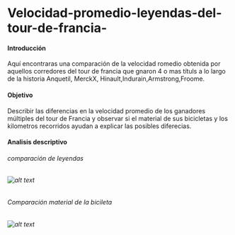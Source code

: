 # Velocidad-promedio-leyendas-del-tour-de-francia-
<h4>Introducción</h4>
Aquí encontraras una comparación de la velocidad romedio obtenida por aquellos corredores del tour de francia que gnaron 4 o mas títuls a lo largo de la historia
Anquetil, MerckX, Hinault,Indurain,Armstrong,Froome.
<h4>Objetivo</h4>
Describir las diferencias en la velocidad promedio de los ganadores múltiples del tour de Francia y observar si el material de sus bicicletas y los kilometros recorridos ayudan a explicar las posibles diferecias.
<h4>Analisis descriptivo</h4>
<h6>comparación de leyendas<h6/>

![alt text](https://i.imgur.com/ZiG1ZGE.png)
  <h6>Comparación material de la bicileta<h6/>
    
![alt text](https://i.imgur.com/W5ETiRK.png)  
    




